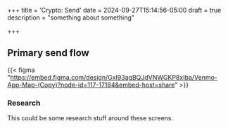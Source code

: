 +++
title = 'Crypto: Send'
date = 2024-09-27T15:14:56-05:00
draft = true
description = "something about something"

+++

## Primary send flow

{{< figma "https://embed.figma.com/design/GxI93agBQJdVNWGKP8xIba/Venmo-App-Map-(Copy)?node-id=117-17184&embed-host=share" >}}

### Research

This could be some research stuff around these screens.